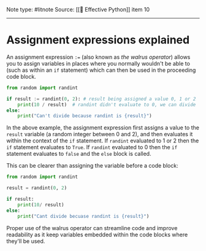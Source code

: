 Note type: #litnote
Source: [[📖 Effective Python]] item 10

---
# Assignment expressions explained
An assignment expression `:=` (also known as *the walrus operator*) allows you to assign variables in places where you normally wouldn't be able to (such as within an `if` statement) which can then be used in the proceeding code block.
```python
from random import randint

if result := randint(0, 2):	# result being assigned a value 0, 1 or 2
	print(10 / result)	# randint didn't evaluate to 0, we can divide
else:
	print("Can't divide because randint is {result}")
```

In the above example, the assignment expression first assigns a value to the `result` variable (a random integer between 0 and 2), and then evaluates it within the context of the `if` statement. If `randint` evaluated to 1 or 2 then the `if` statement evaluates to `True`. If `randint` evaluated to 0 then the `if` statement evaluates to `false` and the `else` block is called.

This can be clearer than assigning the variable before a code block:
```python
from random import randint

result = randint(0, 2)

if result:
	print(10/ result)
else:
	print("Cant divide becuase randint is {result}")
```

Proper use of the walrus operator can streamline code and improve readability as it keep variables embedded within the code blocks where they'll be used.